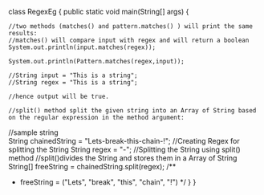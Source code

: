 class RegexEg {
  public static void main(String[] args) {

    //two methods (matches() and pattern.matches() ) will print the same results:
    //matches() will compare input with regex and will return a boolean
    System.out.println(input.matches(regex));

    System.out.println(Pattern.matches(regex,input));

    //String input = "This is a string";
    //String regex = "This is a string";

    //hence output will be true.

    //split() method split the given string into an Array of String based on the regular expression in the method argument:
    
//sample string   
String chainedString = "Lets-break-this-chain-!";
//Creating Regex for splitting the String
String regex = "-";
//Splitting the String using split() method
//split()divides the String and stores them in a Array of String
String[] freeString = chainedString.split(regex);
/**
 *  freeString = ("Lets", "break", "this", "chain", "!")
 */
  }
}
